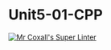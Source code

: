 # Unit5-01-CPP
[![Mr Coxall's Super Linter](https://github.com/ICS3U-Programming-Xiaohan-T/Unit5-01-CPP/workflows/Mr%20Coxall's%20Super%20Linter/badge.svg)](https://github.com/ICS3U-Programming-Xiaohan-T/Unit5-01-CPP/actions/)
